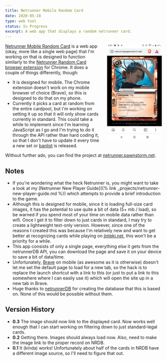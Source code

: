 ```yaml
---
title: Netrunner Mobile Random Card
date: 2020-05-18
type: web tool
status: In Progress
excerpt: A web app that displays a random netrunner card.
---
```

<a href="http://netrunner.pawnstorm.net"><picture><source srcset="/assets/NRRCiS_screenshot.webp" type="image/webp"><img src="/assets/NRRCiS_screenshot.png" style="float: right; padding-left: 1.2rem; padding-bottom: 1.2rem; max-width: 35%;" alt="A srceenshot of the app."></picture></a>

[Netrunner Mobile Random Card](http://netrunner.pawnstorm.net) is a web app (okay, more like a single web page) that I'm working on that is designed to function similarly to the [Netrunner Random Card browser extension](https://chrome.google.com/webstore/detail/random-netrunner-card/ebclfmmncipkjpnpmbefgcdlnobecgeh) for Chrome. It does a couple of things differently, though:
- It is designed for mobile. The Chrome extension doesn't work on my mobile browser of choice (Brave), so this is designed to do that on my phone.
- Currently it picks a card at random from the entire cardpool, but I'm working on setting it up so that it will only show cards currently in standard. This could take a while to implement since I'm learning JavaScript as I go and I'm trying to do it through the API rather than hard coding it, so that I don't have to update it every time a new set or [banlist](https://nisei.net/op/supported-formats) is released.

Without further ado, you can find the project at [netrunner.pawnstorm.net](http://netrunner.pawnstorm.net).

## Notes
- If you're wondering what the heck Netrunner is, you might want to take a look at my [Netrunner New Player Guide]({% link _projects/netrunner-new-player-guide.md %}) which attempts to provide a brief introduction to the game.
- Although this is designed for mobile, since it is loading full-size card images, it has the potential to use quite a bit of data (5+ mb / load), so be warned if you spend most of your time on mobile data rather than wifi. Once I get it to filter down to just cards in standard, I may try to create a lightweight text-only version. However, since one of the reasons I created this was because I'm relatively new and want to get better at recognizing cards while playing on [jinteki.net](https://www.jinteki.net/), this won't be a priority for a while.
- This app consists of only a single page, everything else it gets from the netrunnerDB API, you can download the page and save it on your device to save a bit of data/time.
- Unfortunately, [Brave](https://brave.com/) on mobile (as awesome as it is otherwise) doesn't let me set the default page to load for a new tab, so the hack is to replace the launch shortcut with a link to this (or just to put a link to this somewhere where I can easily use it) which will open the site up in a new tab in Brave.
- Huge thanks to [netrunnerDB](https://netrunnerdb.com/) for creating the database that this is based on. None of this would be possible without them.

## Version History
- **0.3** The image should now link to the displayed card. Now works well enough that I can start working on filtering down to just standard-legal cards.
- **0.2** Getting there. Images should always load now. Also, need to make the image link to the proper record on NRDB.
- **0.1** It (kinda) works! Unfortunately about half of the cards in NRDB have a different image source, so I'll need to figure that out.
